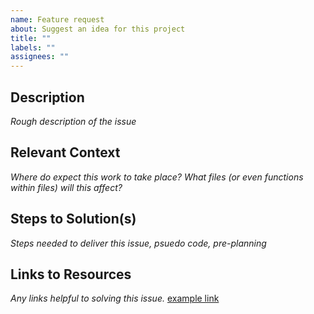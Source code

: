 ```yaml
---
name: Feature request
about: Suggest an idea for this project
title: ""
labels: ""
assignees: ""
---
```

## Description
_Rough description of the issue_
## Relevant Context
_Where do expect this work to take place? What files (or even functions within files) will this affect?_
## Steps to Solution(s)
_Steps needed to deliver this issue, psuedo code, pre-planning_
## Links to Resources
_Any links helpful to solving this issue._
[example link](https://www.google.com)